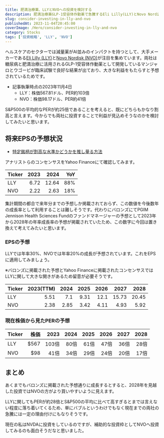 ```yaml
---
title: 肥満治療薬、LLYとNVOへの投資を検討する
description: 肥満治療薬GLP-1受容体作動薬で急騰するEli Lilly(LLY)とNovo Nordisk(NVO)への投資を検討。アナリスト予想を基に2028年までのPER推移を計算。LLYは28倍、NVOは17倍まで改善し現在の高バリュエーションに一定の理由を証明。
slug: consider-investing-in-lly-and-nvo
publishedAt: 2023-11-04T20:45:00
coverImage: /Hero/consider-investing-in-lly-and-nvo
category: Stocks
tags: ['投資戦略', 'LLY', 'NVO']
---
```


ヘルスケアのセクターでは減量薬がAI並みのインパクトを持つとして、大手メーカーである[Eli Lilly (LLY)](https://www.bloomberg.co.jp/quote/LLY:US)と[Novo Nordisk (NVO)](https://www.bloomberg.co.jp/quote/NVO:US)が注目を集めています。両社は糖尿病と肥満治療に活用されるGLP-1受容体作動薬として開発しているマンジャロとウゴービが臨床試験で良好な結果が出ており、大きな利益をもたらすと予想されているためです。

- 記事執筆時点の2023年11月4日
  - LLY：株価567.81ドル、PER約103倍
  - NVO：株価98.17ドル、PER約41倍

S&P500の平均的なPERが約25倍であることを考えると、既にどちらもかなり割高と言えます。今からでも両社に投資することで利益が見込めそうなのかを検討してみたいと思います。

## 将来EPSの予想状況

- [特定銘柄が割高な水準かどうかを推し量る方法](./is-the-stock-price-overvalued)

アナリストらのコンセンサスをYahoo Financeにて確認してみます。

| Ticker | 2023 |  2024 | YoY |
| ------ | ---: | ----: | --: |
| LLY    | 6.72 | 12.64 | 88% |
| NVO    | 2.22 |  2.63 | 18% |

集計期間の都合で来年分までの予想しか掲載されておらず、この数値を今後数年の成長率として利用することは難しそうです。代わりにバロンズにてPGIM Jennison Health Sciences Fundのファンドマネージャーの予想として2023年から2028年の年率成長率の予想が掲載されていたため、この数字に今回は置き換えて考えてみたいと思います。

### EPSの予想

LLYでは年率30%、NVOでは年率20%の成長が予想されています。これをEPSに適用してみましょう。

※バロンズに掲載された予想とYahoo Financeに掲載されたコンセンサスではLLYに関して大きな開きがあるため留意が必要そうです。

| Ticker | 2023(TTM) | 2024 | 2025 | 2026 |  2027 |  2028 |
| ------ | --------: | ---: | ---: | ---: | ----: | ----: |
| LLY    |      5.51 |  7.1 | 9.31 | 12.1 | 15.73 | 20.45 |
| NVO    |      2.38 | 2.85 | 3.42 | 4.11 |  4.93 |  5.92 |

### 現在株価から見たPERの予想

| Ticker | 株価 |  2023 | 2024 | 2025 | 2026 | 2027 | 2028 |
| ------ | ---: | ----: | ---: | ---: | ---: | ---: | ---: |
| LLY    | $567 | 103倍 | 80倍 | 61倍 | 47倍 | 36倍 | 28倍 |
| NVO    |  $98 |  41倍 | 34倍 | 29倍 | 24倍 | 20倍 | 17倍 |

## まとめ

あくまでもバロンズに掲載された予想通りに成長するとすると、2028年を見越した投資ではNVOの方がより買いやすいように見えます。

LLYに関してもPERが約28倍とS&P500の平均に比べて高すぎるとまでは言えない程度に落ち着いてくるため、単にバブルというわけでもなく現在までの両社の急騰には一定の理由付けにもなりそうです。

現在の私はNVDAに投資をしているのですが、補助的な投資枠としてNVOへ投資してみるのも面白そうだなと思いました。
